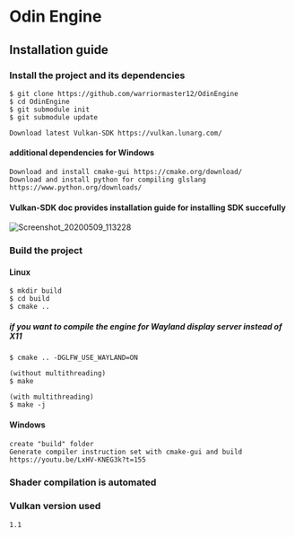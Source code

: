 # Odin Engine
## Installation guide 

### Install the project and its dependencies
```
$ git clone https://github.com/warriormaster12/OdinEngine
$ cd OdinEngine
$ git submodule init
$ git submodule update
```
```
Download latest Vulkan-SDK https://vulkan.lunarg.com/
```


#### additional dependencies for Windows
```
Download and install cmake-gui https://cmake.org/download/
Download and install python for compiling glslang https://www.python.org/downloads/
```

####  Vulkan-SDK doc provides installation guide for installing SDK succefully
![Screenshot_20200509_113228](https://user-images.githubusercontent.com/33091666/81468532-cd3d2c80-91e8-11ea-94d6-cf9ce4713e68.png)
### Build the project
#### Linux
```
$ mkdir build
$ cd build
$ cmake ..
```
##### if you want to compile the engine for Wayland display server instead of X11
```
$ cmake .. -DGLFW_USE_WAYLAND=ON
```
```
(without multithreading)
$ make

(with multithreading)
$ make -j 
```
#### Windows 
```
create "build" folder
Generate compiler instruction set with cmake-gui and build https://youtu.be/LxHV-KNEG3k?t=155
```
### Shader compilation is automated

### Vulkan version used 
```
1.1
```
